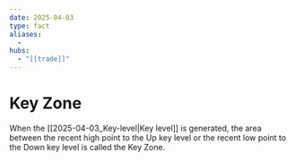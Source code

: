 ```yaml
---
date: 2025-04-03
type: fact
aliases:
  -
hubs:
  - "[[trade]]"
---
```


# Key Zone

When the [[2025-04-03_Key-level|Key level]] is generated, the area between the recent high point to the Up key level or the recent low point to the Down key level is called the Key Zone.


